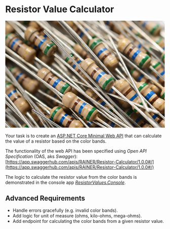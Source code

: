 # Resistor Value Calculator

![Hero image](./hero.jpg)

Your task is to create an [ASP.NET Core Minimal Web API](https://learn.microsoft.com/en-us/aspnet/core/fundamentals/minimal-apis/overview) that can calculate the value of a resistor based on the color bands.

The functionality of the web API has been specified using *Open API Specification* (OAS, aks *Swagger*): [https://app.swaggerhub.com/apis/RAINER/Resistor-Calculator/1.0.0#/](https://app.swaggerhub.com/apis/RAINER/Resistor-Calculator/1.0.0#/)

The logic to calculate the resistor value from the color bands is demonstrated in the console app [*ResistorValues.Console*](./ResistorValues.Console/).

## Advanced Requirements

* Handle errors gracefully (e.g. invalid color bands).
* Add logic for unit of measure (ohms, kilo-ohms, mega-ohms).
* Add endpoint for calculating the color bands from a given resistor value.
